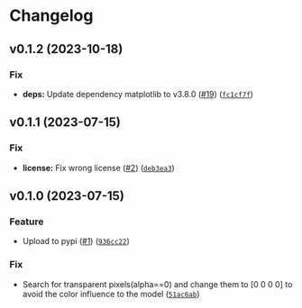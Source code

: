 # Changelog

<!--next-version-placeholder-->

## v0.1.2 (2023-10-18)

### Fix

* **deps:** Update dependency matplotlib to v3.8.0 ([#19](https://github.com/34j/tha3/issues/19)) ([`fc1cf7f`](https://github.com/34j/tha3/commit/fc1cf7fd241ece7bb1eb2a670ebb807f13542346))

## v0.1.1 (2023-07-15)

### Fix

* **license:** Fix wrong license ([#2](https://github.com/34j/tha3/issues/2)) ([`deb3ea3`](https://github.com/34j/tha3/commit/deb3ea3c1319e278411652f5bcf8f353487fae53))

## v0.1.0 (2023-07-15)

### Feature

* Upload to pypi ([#1](https://github.com/34j/tha3/issues/1)) ([`936cc22`](https://github.com/34j/tha3/commit/936cc22a6c8dcefb603efd137a5f51ea2470d0f6))

### Fix

* Search for transparent pixels(alpha==0) and change them to [0 0 0 0] to avoid the color influence to the model ([`51ac6ab`](https://github.com/34j/tha3/commit/51ac6ab82d75fd8293791eb08acebd166f98b004))
